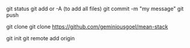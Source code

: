 git status
git add <filename> or -A (to add all files)
git commit -m "my message"
git push

git clone
git clone https://github.com/geminiousgoel/mean-stack

git init
git remote add origin <browser-repository-url>




